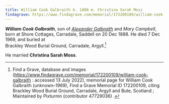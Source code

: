 ```yaml
---
title: William Cook Galbraith b. 1888 m. Christina Sarah Moss
findagrave: https://www.findagrave.com/memorial/172200109/william-cook-galbraith
---
```

***William Cook Galbraith***, son of *[Alexander Galbraith](galbraith-alexander-1854.md)* and
*Mary Campbell*, born at Shore Cottages, Carradale, Saddell on 20 Dec 1888.  He died 7 Dec 1969, and buried at 	
Brackley Wood Burial Ground, Carradale, Argyll.[^burial]

He married **Christina Sarah Moss**.  

[^burial]: Find a Grave, database and images (https://www.findagrave.com/memorial/172200109/william-cook-galbraith : accessed 13 July 2022), memorial page for William Cook Galbraith (unknown–1969), Find a Grave Memorial ID 172200109, citing Brackley Wood Burial Ground, Carradale, Argyll and Bute, Scotland ; Maintained by Pixturmn (contributor 47729036) .
